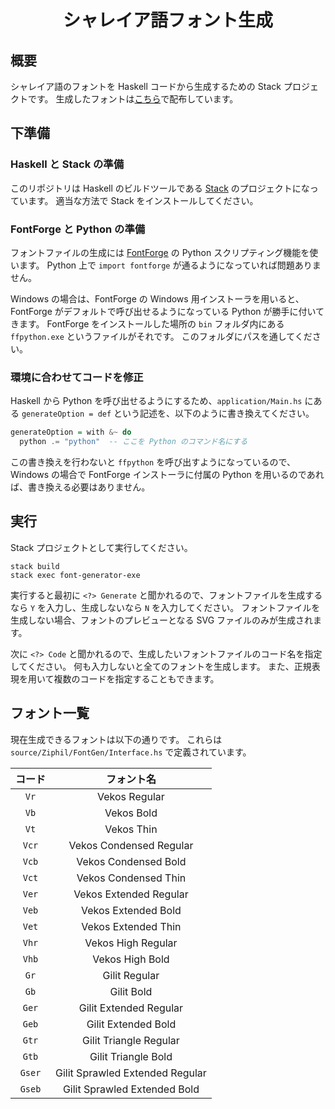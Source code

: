<div align="center">
<h1>シャレイア語フォント生成</h1>
</div>

## 概要
シャレイア語のフォントを Haskell コードから生成するための Stack プロジェクトです。
生成したフォントは[こちら](http://ziphil.com/conlang/database/7.html)で配布しています。

## 下準備

### Haskell と Stack の準備
このリポジトリは Haskell のビルドツールである [Stack](https://www.haskellstack.org/) のプロジェクトになっています。
適当な方法で Stack をインストールしてください。

### FontForge と Python の準備
フォントファイルの生成には [FontForge](https://fontforge.github.io/) の Python スクリプティング機能を使います。
Python 上で `import fontforge` が通るようになっていれば問題ありません。

Windows の場合は、FontForge の Windows 用インストーラを用いると、FontForge がデフォルトで呼び出せるようになっている Python が勝手に付いてきます。
FontForge をインストールした場所の `bin` フォルダ内にある `ffpython.exe` というファイルがそれです。
このフォルダにパスを通してください。

### 環境に合わせてコードを修正
Haskell から Python を呼び出せるようにするため、`application/Main.hs` にある `generateOption = def` という記述を、以下のように書き換えてください。
```haskell
generateOption = with &~ do
  python .= "python"  -- ここを Python のコマンド名にする
```

この書き換えを行わないと `ffpython` を呼び出すようになっているので、Windows の場合で FontForge インストーラに付属の Python を用いるのであれば、書き換える必要はありません。

## 実行
Stack プロジェクトとして実行してください。
```
stack build
stack exec font-generator-exe
```

実行すると最初に `<?> Generate` と聞かれるので、フォントファイルを生成するなら `Y` を入力し、生成しないなら `N` を入力してください。
フォントファイルを生成しない場合、フォントのプレビューとなる SVG ファイルのみが生成されます。

次に `<?> Code` と聞かれるので、生成したいフォントファイルのコード名を指定してください。
何も入力しないと全てのフォントを生成します。
また、正規表現を用いて複数のコードを指定することもできます。

## フォント一覧
現在生成できるフォントは以下の通りです。
これらは `source/Ziphil/FontGen/Interface.hs` で定義されています。

| コード | フォント名 |
|:------:|:----------:|
| `Vr` | Vekos Regular |
| `Vb` | Vekos Bold |
| `Vt` | Vekos Thin |
| `Vcr` | Vekos Condensed Regular |
| `Vcb` | Vekos Condensed Bold |
| `Vct` | Vekos Condensed Thin |
| `Ver` | Vekos Extended Regular |
| `Veb` | Vekos Extended Bold |
| `Vet` | Vekos Extended Thin |
| `Vhr` | Vekos High Regular |
| `Vhb` | Vekos High Bold |
| `Gr` | Gilit Regular |
| `Gb` | Gilit Bold |
| `Ger` | Gilit Extended Regular |
| `Geb` | Gilit Extended Bold |
| `Gtr` | Gilit Triangle Regular |
| `Gtb` | Gilit Triangle Bold |
| `Gser` | Gilit Sprawled Extended Regular |
| `Gseb` | Gilit Sprawled Extended Bold |